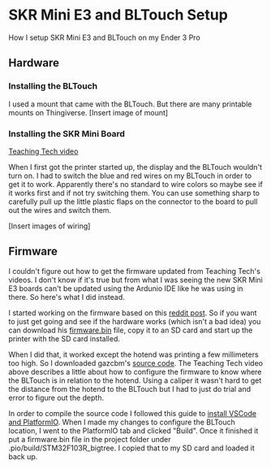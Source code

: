 # SKR Mini E3 and BLTouch Setup
How I setup SKR Mini E3 and BLTouch on my Ender 3 Pro

## Hardware

### Installing the BLTouch
I used a mount that came with the BLTouch. But there are many printable mounts on Thingiverse.
[Insert image of mount]

### Installing the SKR Mini Board
[Teaching Tech video](https://www.youtube.com/watch?v=-XUQKQnUNig)

When I first got the printer started up, the display and the BLTouch wouldn't turn on. I had to switch the blue and red wires on my BLTouch in order to get it to work. Apparently there's no standard to wire colors so maybe see if it works first and if not try switching them. You can use something sharp to carefully pull up the little plastic flaps on the connector to the board to pull out the wires and switch them.

[Insert images of wiring]

## Firmware

I couldn't figure out how to get the firmware updated from Teaching Tech's videos. I don't know if it's true but from what I was seeing the new SKR Mini E3 boards can't be updated using the Ardunio IDE like he was using in there. So here's what I did instead.

I started working on the firmware based on this [reddit post](https://www.reddit.com/r/ender3/comments/dfw5ox/skr_mini_e3_v12_board_with_tmc2209_bltouch_link/). So if you want to just get going and see if the hardware works (which isn't a bad idea) you can download his [firmware.bin](https://github.com/gazcbm/Marlin-2.0.x-SKR-Mini-E3-v1.2/blob/master/CompiledFirmWare/firmware.bin) file, copy it to an SD card and start up the printer with the SD card installed.

When I did that, it worked except the hotend was printing a few millimeters too high. So I downloaded gazcbm's [source code](https://github.com/gazcbm/Marlin-2.0.x-SKR-Mini-E3-v1.2). The Teaching Tech video above describes a little about how to configure the firmware to know where the BLTouch is in relation to the hotend. Using a caliper it wasn't hard to get the distance from the hotend to the BLTouch but I had to just do trial and error to figure out the depth. 

In order to compile the source code I followed this guide to [install VSCode and PlatformIO](http://marlinfw.org/docs/basics/install_platformio_vscode.html). When I made my changes to configure the BLTouch location, I went to the PlatformIO tab and clicked "Build". Once it finished it put a firmware.bin file in the project folder under .pio/build/STM32F103R_bigtree. I copied that to my SD card and loaded it back up. 

